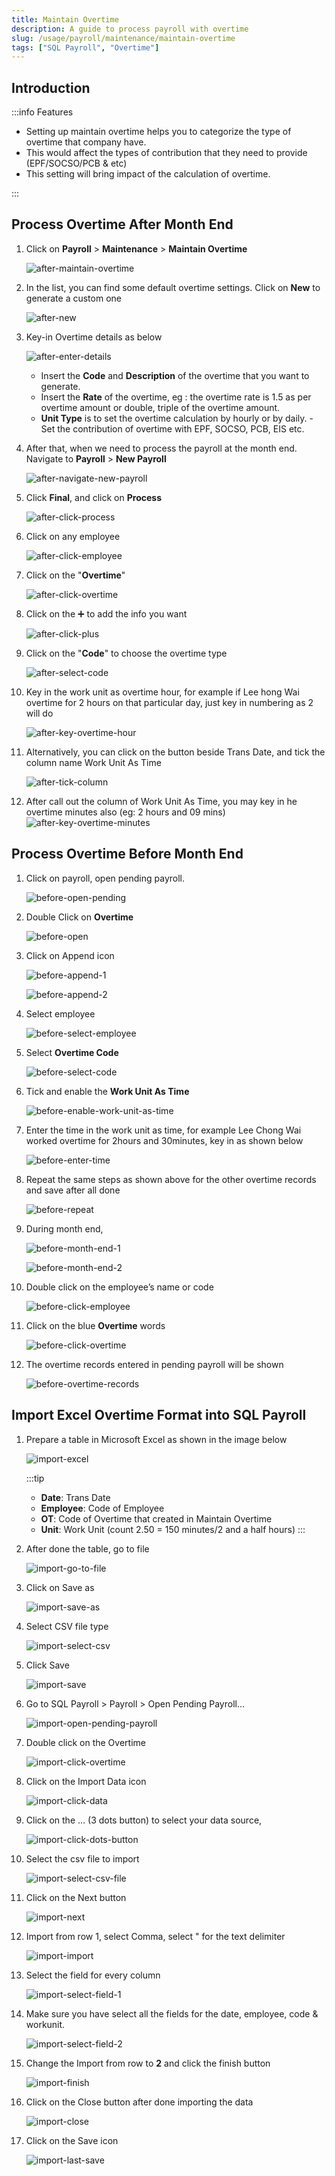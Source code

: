 ```yaml
---
title: Maintain Overtime
description: A guide to process payroll with overtime
slug: /usage/payroll/maintenance/maintain-overtime
tags: ["SQL Payroll", "Overtime"]
---
```


## Introduction

:::info Features

- Setting up maintain overtime helps you to categorize the type of overtime that company have.
- This would affect the types of contribution that they need to provide (EPF/SOCSO/PCB & etc)
- This setting will bring impact of the calculation of overtime.

:::

## Process Overtime After Month End

1. Click on **Payroll** > **Maintenance** > **Maintain Overtime**

   ![after-maintain-overtime](../../../../static/img/usage/payroll/maintenance/maintain-overtime/after-maintain-overtime.png)

2. In the list, you can find some default overtime settings. Click on **New** to generate a custom one

   ![after-new](../../../../static/img/usage/payroll/maintenance/maintain-overtime/after-new.png)

3. Key-in Overtime details as below

   ![after-enter-details](../../../../static/img/usage/payroll/maintenance/maintain-overtime/after-enter-details.png)

   - Insert the **Code** and **Description** of the overtime that you want to generate.
   - Insert the **Rate** of the overtime, eg : the overtime rate is 1.5 as per overtime amount or double, triple of the overtime amount.
   - **Unit Type** is to set the overtime calculation by hourly or by daily.
     -Set the contribution of overtime with EPF, SOCSO, PCB, EIS etc.

4. After that, when we need to process the payroll at the month end. Navigate to **Payroll** > **New Payroll**

   ![after-navigate-new-payroll](../../../../static/img/usage/payroll/maintenance/maintain-overtime/after-navigate-new-payroll.png)

5. Click **Final**, and click on **Process**

   ![after-click-process](../../../../static/img/usage/payroll/maintenance/maintain-overtime/after-click-process.png)

6. Click on any employee

   ![after-click-employee](../../../../static/img/usage/payroll/maintenance/maintain-overtime/after-click-employee.png)

7. Click on the "**Overtime**"

   ![after-click-overtime](../../../../static/img/usage/payroll/maintenance/maintain-overtime/after-click-overtime.png)

8. Click on the ➕ to add the info you want

   ![after-click-plus](../../../../static/img/usage/payroll/maintenance/maintain-overtime/after-click-plus.png)

9. Click on the "**Code**" to choose the overtime type

   ![after-select-code](../../../../static/img/usage/payroll/maintenance/maintain-overtime/after-select-code.png)

10. Key in the work unit as overtime hour, for example if Lee hong Wai overtime for 2 hours on that particular day, just key in numbering as 2 will do

    ![after-key-overtime-hour](../../../../static/img/usage/payroll/maintenance/maintain-overtime/after-key-overtime-hour.png)

11. Alternatively, you can click on the button beside Trans Date, and tick the column name Work Unit As Time

    ![after-tick-column](../../../../static/img/usage/payroll/maintenance/maintain-overtime/after-tick-column.png)

12. After call out the column of Work Unit As Time, you may key in he overtime minutes also (eg: 2 hours and 09 mins)
    ![after-key-overtime-minutes](../../../../static/img/usage/payroll/maintenance/maintain-overtime/after-key-overtime-minutes.png)

## Process Overtime Before Month End

1. Click on payroll, open pending payroll.

   ![before-open-pending](../../../../static/img/usage/payroll/maintenance/maintain-overtime/before-open-pending.png)

2. Double Click on **Overtime**

   ![before-open](../../../../static/img/usage/payroll/maintenance/maintain-overtime/before-open.png)

3. Click on Append icon

   ![before-append-1](../../../../static/img/usage/payroll/maintenance/maintain-overtime/before-append-1.png)

   ![before-append-2](../../../../static/img/usage/payroll/maintenance/maintain-overtime/before-append-2.png)

4. Select employee

   ![before-select-employee](../../../../static/img/usage/payroll/maintenance/maintain-overtime/before-select-employee.png)

5. Select **Overtime Code**

   ![before-select-code](../../../../static/img/usage/payroll/maintenance/maintain-overtime/before-select-code.png)

6. Tick and enable the **Work Unit As Time**

   ![before-enable-work-unit-as-time](../../../../static/img/usage/payroll/maintenance/maintain-overtime/before-enable-work-unit-as-time.png)

7. Enter the time in the work unit as time, for example Lee Chong Wai worked overtime for 2hours and 30minutes, key in as shown below

   ![before-enter-time](../../../../static/img/usage/payroll/maintenance/maintain-overtime/before-enter-time.png)

8. Repeat the same steps as shown above for the other overtime records and save after all done

   ![before-repeat](../../../../static/img/usage/payroll/maintenance/maintain-overtime/before-repeat.png)

9. During month end,

   ![before-month-end-1](../../../../static/img/usage/payroll/maintenance/maintain-overtime/before-month-end-1.png)

   ![before-month-end-2](../../../../static/img/usage/payroll/maintenance/maintain-overtime/before-month-end-2.png)

10. Double click on the employee’s name or code

    ![before-click-employee](../../../../static/img/usage/payroll/maintenance/maintain-overtime/before-click-employee.png)

11. Click on the blue **Overtime** words

    ![before-click-overtime](../../../../static/img/usage/payroll/maintenance/maintain-overtime/before-click-overtime.png)

12. The overtime records entered in pending payroll will be shown

    ![before-overtime-records](../../../../static/img/usage/payroll/maintenance/maintain-overtime/before-overtime-records.png)

## Import Excel Overtime Format into SQL Payroll

1. Prepare a table in Microsoft Excel as shown in the image below

   ![import-excel](../../../../static/img/usage/payroll/maintenance/maintain-overtime/import-excel.png)

   :::tip

   - **Date**: Trans Date
   - **Employee**: Code of Employee
   - **OT**: Code of Overtime that created in Maintain Overtime
   - **Unit**: Work Unit (count 2.50 = 150 minutes/2 and a half hours)
   :::

2. After done the table, go to file

   ![import-go-to-file](../../../../static/img/usage/payroll/maintenance/maintain-overtime/import-go-to-file.png)

3. Click on Save as

   ![import-save-as](../../../../static/img/usage/payroll/maintenance/maintain-overtime/import-save-as.png)

4. Select CSV file type

   ![import-select-csv](../../../../static/img/usage/payroll/maintenance/maintain-overtime/import-select-csv.png)

5. Click Save

   ![import-save](../../../../static/img/usage/payroll/maintenance/maintain-overtime/import-save.png)

6. Go to SQL Payroll > Payroll > Open Pending Payroll...

   ![import-open-pending-payroll](../../../../static/img/usage/payroll/maintenance/maintain-overtime/import-open-pending-payroll.png)

7. Double click on the Overtime

   ![import-click-overtime](../../../../static/img/usage/payroll/maintenance/maintain-overtime/import-click-overtime.png)

8. Click on the Import Data icon

   ![import-click-data](../../../../static/img/usage/payroll/maintenance/maintain-overtime/import-click-data.png)

9. Click on the … (3 dots button) to select your data source,

   ![import-click-dots-button](../../../../static/img/usage/payroll/maintenance/maintain-overtime/import-click-dots-button.png)

10. Select the csv file to import

    ![import-select-csv-file](../../../../static/img/usage/payroll/maintenance/maintain-overtime/import-select-csv-file.png)

11. Click on the Next button

    ![import-next](../../../../static/img/usage/payroll/maintenance/maintain-overtime/import-next.png)

12. Import from row 1, select Comma, select " for the text delimiter

    ![import-import](../../../../static/img/usage/payroll/maintenance/maintain-overtime/import-import.png)

13. Select the field for every column

    ![import-select-field-1](../../../../static/img/usage/payroll/maintenance/maintain-overtime/import-select-field-1.png)

14. Make sure you have select all the fields for the date, employee, code & workunit.

    ![import-select-field-2](../../../../static/img/usage/payroll/maintenance/maintain-overtime/import-select-field-2.png)

15. Change the Import from row to **2** and click the finish button

    ![import-finish](../../../../static/img/usage/payroll/maintenance/maintain-overtime/import-finish.png)

16. Click on the Close button after done importing the data

    ![import-close](../../../../static/img/usage/payroll/maintenance/maintain-overtime/import-close.png)

17. Click on the Save icon

    ![import-last-save](../../../../static/img/usage/payroll/maintenance/maintain-overtime/import-last-save.png)
